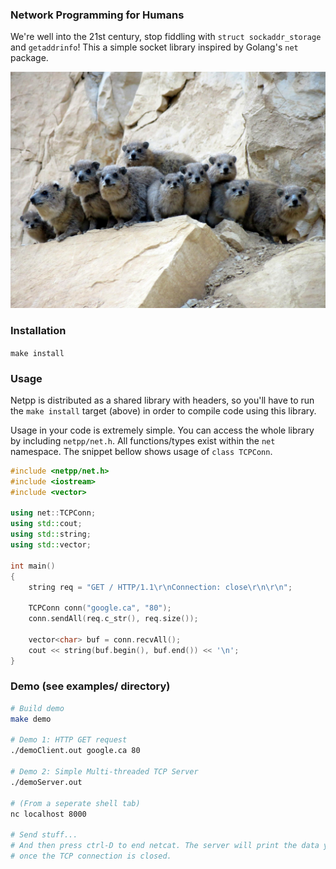 ### Network Programming for Humans
We're well into the 21st century, stop fiddling with `struct sockaddr_storage`
and `getaddrinfo`! This a simple socket library inspired by Golang's `net`
package.

![Alt text](img/furries.jpg?raw=true "Lol")

### Installation
```make install```

### Usage
Netpp is distributed as a shared library with headers, so you'll have to run
the ```make install``` target (above) in order to compile code using this
library.

Usage in your code is extremely simple. You can access the whole library by
including ```netpp/net.h```. All functions/types exist within the ```net```
namespace. The snippet bellow shows usage of ```class TCPConn```.

```cpp
#include <netpp/net.h>
#include <iostream>
#include <vector>

using net::TCPConn;
using std::cout;
using std::string;
using std::vector;

int main()
{
	string req = "GET / HTTP/1.1\r\nConnection: close\r\n\r\n";

	TCPConn conn("google.ca", "80");
	conn.sendAll(req.c_str(), req.size());

	vector<char> buf = conn.recvAll();
	cout << string(buf.begin(), buf.end()) << '\n';
}
```

### Demo (see examples/ directory)
```sh
# Build demo
make demo

# Demo 1: HTTP GET request
./demoClient.out google.ca 80

# Demo 2: Simple Multi-threaded TCP Server
./demoServer.out

# (From a seperate shell tab)
nc localhost 8000

# Send stuff...
# And then press ctrl-D to end netcat. The server will print the data you sent
# once the TCP connection is closed.
```
